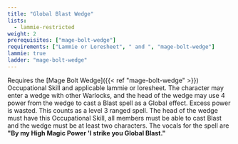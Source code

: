 ```yaml
---
title: "Global Blast Wedge"
lists:
  - lammie-restricted
weight: 2
prerequisites: ["mage-bolt-wedge"]
requirements: ["Lammie or Loresheet", " and ", "mage-bolt-wedge"]
lammie: true
ladder: "mage-bolt-wedge"
---
```


Requires the [Mage Bolt Wedge]({{< ref "mage-bolt-wedge" >}}) Occupational Skill and applicable lammie or loresheet. The character may enter a wedge with other Warlocks, and the head of the wedge may use 4 power from the wedge to cast a Blast spell as a Global effect. Excess power is wasted. This counts as a level 3 ranged spell. The head of the wedge must have this Occupational Skill, all members must be able to cast Blast and the wedge must be at least two characters. The vocals for the spell are **"By my High Magic Power 'I strike you Global Blast."**
